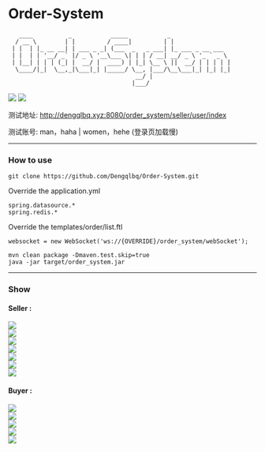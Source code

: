 # Order-System


```
   ____          _           _____           _                 
  / __ \        | |         / ____|         | |                
 | |  | |_ __ __| | ___ _ _| (___  _   _ ___| |_ ___ _ __ ___  
 | |  | | '__/ _` |/ _ \ '__\___ \| | | / __| __/ _ \ '_ ` _ \ 
 | |__| | | | (_| |  __/ |  ____) | |_| \__ \ ||  __/ | | | | |
  \____/|_|  \__,_|\___|_| |_____/ \__, |___/\__\___|_| |_| |_|
                                    __/ |                      
                                   |___/                       
```

![](https://img.shields.io/badge/java-1.8-blue.svg) ![](https://img.shields.io/badge/springboot-2.0.4-blue.svg)

测试地址: http://dengqlbq.xyz:8080/order_system/seller/user/index

测试账号: man，haha | women，hehe (登录页加载慢)

---

### How to use

```
git clone https://github.com/Dengqlbq/Order-System.git
```

Override the application.yml

```
spring.datasource.*
spring.redis.*
```

Override the templates/order/list.ftl

```
websocket = new WebSocket('ws://{OVERRIDE}/order_system/webSocket');
```

```
mvn clean package -Dmaven.test.skip=true
java -jar target/order_system.jar
```

---

### Show

#### Seller :

![](https://github.com/Dengqlbq/Order-System/blob/master/image/login.png)<br>
![](https://github.com/Dengqlbq/Order-System/blob/master/image/orderlist.png)<br>
![](https://github.com/Dengqlbq/Order-System/blob/master/image/orderdetail.png)<br>
![](https://github.com/Dengqlbq/Order-System/blob/master/image/productlist.png)<br>
![](https://github.com/Dengqlbq/Order-System/blob/master/image/productmodify.png)<br>
![](https://github.com/Dengqlbq/Order-System/blob/master/image/productadd.png)<br>
![](https://github.com/Dengqlbq/Order-System/blob/master/image/category.png)

####  Buyer :

![](https://github.com/Dengqlbq/Order-System/blob/master/image/b_order_list.png)<br>
![](https://github.com/Dengqlbq/Order-System/blob/master/image/b_order_detail.png)<br>
![](https://github.com/Dengqlbq/Order-System/blob/master/image/b_order_create.png)<br>
![](https://github.com/Dengqlbq/Order-System/blob/master/image/b_order_cancel.png)<br>
![](https://github.com/Dengqlbq/Order-System/blob/master/image/b_productlist.png)








